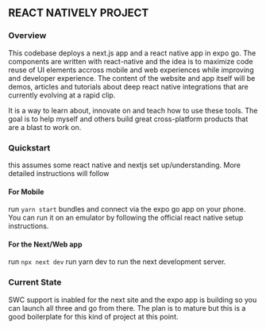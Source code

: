 ## REACT NATIVELY PROJECT
### Overview
This codebase deploys a next.js app and a react native app in expo go. 
The components are written with react-native and the idea is to maximize
code reuse of UI elements accross mobile and web experiences while 
improving and developer experience. The content of the website and app itself
will be demos, articles and tutorials about deep react native integrations that are
currently evolving at a rapid clip.

It is a way to learn about, innovate on and teach how to use these tools.
The goal is to help myself and others build great cross-platform products that are a blast to work on. 

### Quickstart
this assumes some react native and nextjs set up/understanding. More detailed instructions will follow

#### For Mobile
run `yarn start` bundles  and connect via the expo go app on your phone. You can run it on an emulator by following the official react native setup instructions. 

#### For the Next/Web app
run `npx next dev` 
run yarn dev to run the next development server.

### Current State
SWC support is inabled for the next site and the expo app is building so you can launch all three and go from there. The plan is to mature but this is a good boilerplate for this kind of project at this point.